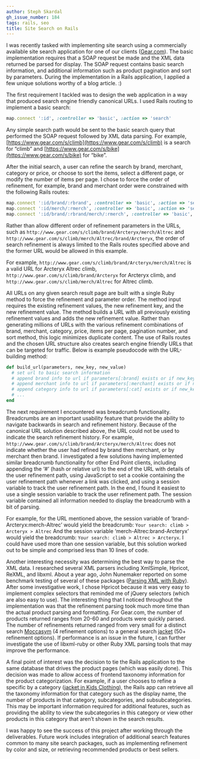 ```yaml
---
author: Steph Skardal
gh_issue_number: 184
tags: rails, seo
title: Site Search on Rails
---
```


I was recently tasked with implementing site search using a commercially available site search application for one of our clients ([Gear.com](https://www.gear.com/)). The basic implementation requires that a SOAP request be made and the XML data returned be parsed for display. The SOAP request contains basic search information, and additional information such as product pagination and sort by parameters. During the implementation in a Rails application, I applied a few unique solutions worthy of a blog article. :)

The first requirement I tackled was to design the web application in a way that produced search engine friendly canonical URLs. I used Rails routing to implement a basic search:

```ruby
map.connect ':id', :controller => 'basic', :action => 'search'
```

Any simple search path would be sent to the basic search query that performed the SOAP request followed by XML data parsing. For example,
[https://www.gear.com/s/climb](https://www.gear.com/s/climb) is a search for “climb” and
[https://www.gear.com/s/bike](https://www.gear.com/s/bike) for “bike”.

After the initial search, a user can refine the search by brand, merchant, category or price, or choose to sort the items, select a different page, or modify the number of items per page. I chose to force the order of refinement, for example, brand and merchant order were constrained with the following Rails routes:

```ruby
map.connect ':id/brand/:rbrand', :controller => 'basic', :action => 'search'
map.connect ':id/merch/:rmerch', :controller => 'basic', :action => 'search'
map.connect ':id/brand/:rbrand/merch/:rmerch', :controller => 'basic', :action => 'search'
```

Rather than allow different order of refinement parameters in the URLs, such as
`http://www.gear.com/s/climb/brand/Arcteryx/merch/Altrec` and `http://www.gear.com/s/climb/merch/Altrec/brand/Arcteryx`, the order of search refinement is always limited to the Rails routes specified above and the former URL would be allowed in this example.

For example, `http://www.gear.com/s/climb/brand/Arcteryx/merch/Altrec` is a valid URL for Arcteryx Altrec climb, `http://www.gear.com/s/climb/brand/Arcteryx` for Arcteryx climb, and `http://www.gear.com/s/climb/merch/Altrec` for Altrec climb.

All URLs on any given search result page are built with a single Ruby method to force the refinement and parameter order. The method input requires the existing refinement values, the new refinement key, and the new refinement value. The method builds a URL with all previously existing refinement values and adds the new refinement value. Rather than generating millions of URLs with the various refinement combinations of brand, merchant, category, price, items per page, pagination number, and sort method, this logic minimizes duplicate content. The use of Rails routes and the chosen URL structure also creates search engine friendly URLs that can be targeted for traffic. Below is example pseudocode with the URL-building method:

```ruby
def build_url(parameters, new_key, new_value)
  # set url to basic search information
  # append brand info to url if parameters[:brand] exists or if new_key is brand
  # append merchant info to url if parameters[:merchant] exists or if new_key is merchant
  # append category info to url if parameters[:cat] exists or if new_key is cat
  # ...
end
```

The next requirement I encountered was breadcrumb functionality. Breadcrumbs are an important usability feature that provide the ability to navigate backwards in search and refinement history. Because of the canonical URL solution described above, the URL could not be used to indicate the search refinement history. For example, `http://www.gear.com/s/climb/brand/Arcteryx/merch/Altrec` does not indicate whether the user had refined by brand then merchant, or by merchant then brand. I investigated a few solutions having implemented similar breadcrumb functionality for other End Point clients, including appending the ‘#’ (hash or relative url) to the end of the URL with details of the user refinement path, using JavaScript to set a cookie containing the user refinement path whenever a link was clicked, and using a session variable to track the user refinement path. In the end, I found it easiest to use a single session variable to track the user refinement path. The session variable contained all information needed to display the breadcrumb with a bit of parsing.

For example, for the URL mentioned above, the session variable of ‘brand-Arcteryx:merch-Altrec’ would yield the breadcrumb:
`Your search: climb > Arcteryx > Altrec`
And the session variable ‘merch-Altrec:brand-Arcteryx’ would yield the breadcrumb:
`Your search: climb > Altrec > Arcteryx`. I could have used more than one session variable, but this solution worked out to be simple and comprised less than 10 lines of code.

Another interesting necessity was determining the best way to parse the XML data. I researched several XML parsers including XmlSimple, Hpricot, ReXML, and libxml. About a year ago, John Nunemaker reported on some benchmark testing of several of these packages ([Parsing XML with Ruby](http://www.railstips.org/blog/archives/2008/08/11/parsing-xml-with-ruby/)). After some investigative work, I chose Hpricot because it was very easy to implement complex selectors that reminded me of jQuery selectors (which are also easy to use). The interesting thing that I noticed throughout the implementation was that the refinement parsing took much more time than the actual product parsing and formatting. For Gear.com, the number of products returned ranges from 20-60 and products were quickly parsed. The number of refinements returned ranged from very small for a distinct search [Moccasym](https://www.gear.com/s/moccasym) (4 refinement options) to a general search [jacket](https://www.gear.com/s/jacket) (50+ refinement options). If performance is an issue in the future, I can further investigate the use of libxml-ruby or other Ruby XML parsing tools that may improve the performance.

A final point of interest was the decision to tie the Rails application to the same database that drives the product pages (which was easily done). This decision was made to allow access of frontend taxonomy information for the product categorization. For example, if a user chooses to refine a specific by a category ([jacket in Kids Clothing](https://www.gear.com/s/jacket?cat=kids-clothing)), the Rails app can retrieve all the taxonomy information for that category such as the display name, the number of products in that category, subcategories, and subsubcategories. This may be important information required for additional features, such as providing the ability to view the subcategories in this category or view other products in this category that aren’t shown in the search results.

I was happy to see the success of this project after working through the deliverables. Future work includes integration of additional search features common to many site search packages, such as implementing refinement by color and size, or retrieving recommended products or best sellers.
